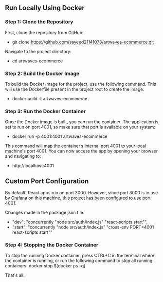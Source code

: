 ## Run Locally Using Docker

### Step 1: Clone the Repository

First, clone the repository from GitHub:

- git clone https://github.com/sayeed21141073/artwaves-ecommerce.git

Navigate to the project directory:

- cd artwaves-ecommerce

### Step 2: Build the Docker Image

To build the Docker image for the project, use the following command. This will use the Dockerfile present in the project root to create the image:

- docker build -t artwaves-ecommerce .

### Step 3: Run the Docker Container

Once the Docker image is built, you can run the container. The application is set to run on port 4001, so make sure that port is available on your system:

- docker run -p 4001:4001 artwaves-ecommerce

This command will map the container’s internal port 4001 to your local machine's port 4001. You can now access the app by opening your browser and navigating to:

- http://localhost:4001

## Custom Port Configuration
By default, React apps run on port 3000. However, since port 3000 is in use by Grafana on this machine, this project has been configured to use port 4001.

Changes made in the package.json file:

- "dev": "concurrently \"node src/auth/index.js\" \"react-scripts start\"",
- "start": "concurrently \"node src/auth/index.js\" \"cross-env PORT=4001 react-scripts start\""

### Step 4: Stopping the Docker Container
To stop the running Docker container, press CTRL+C in the terminal where the container is running, or run the following command to stop all running containers:
docker stop $(docker ps -q)

That's all. 

